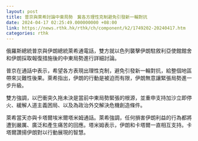 ```yaml
---
layout: post
title: 普京與萊希討論中東局勢　冀各方理性克制避免引發新一輪對抗
date: 2024-04-17 02:25:49.000000000 +08:00
link: https://news.rthk.hk/rthk/ch/component/k2/1749202-20240417.htm
categories: rthk
---
```


俄羅斯總統普京與伊朗總統萊希通電話，雙方就以色列襲擊伊朗駐敘利亞使館館舍和伊朗採取報復措施後的中東局勢進行詳細討論。

普京在通話中表示，希望各方表現出理性克制，避免引發新一輪對抗，給整個地區帶來災難性後果。萊希指出，伊朗的行動是被迫而有限，伊朗無意讓緊張局勢進一步升級。

雙方強調，以巴衝突久拖未決是當前中東局勢緊張的根源，並重申支持加沙立即停火、緩解人道主義困局、以及為政治外交解決危機創造條件。

萊希當天亦與卡塔爾埃米爾塔米姆通話。萊希強調，任何損害伊朗利益的行為都將遭到嚴厲、廣泛和產生痛苦的回應。塔米姆表示，伊朗和卡塔爾一直相互支持。卡塔爾讚揚伊朗對以行動展現的智慧。
